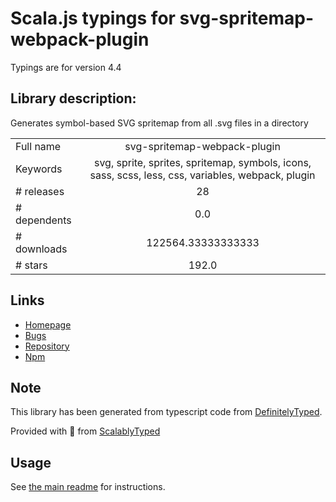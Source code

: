
# Scala.js typings for svg-spritemap-webpack-plugin

Typings are for version 4.4

## Library description:
Generates symbol-based SVG spritemap from all .svg files in a directory

|                    |                 |
| ------------------ | :-------------: |
| Full name          | svg-spritemap-webpack-plugin |
| Keywords           | svg, sprite, sprites, spritemap, symbols, icons, sass, scss, less, css, variables, webpack, plugin |
| # releases         | 28 |
| # dependents       | 0.0 |
| # downloads        | 122564.33333333333 |
| # stars            | 192.0 |

## Links
- [Homepage](https://github.com/cascornelissen/svg-spritemap-webpack-plugin)
- [Bugs](https://github.com/cascornelissen/svg-spritemap-webpack-plugin/issues)
- [Repository](https://github.com/cascornelissen/svg-spritemap-webpack-plugin)
- [Npm](https://www.npmjs.com/package/svg-spritemap-webpack-plugin)
    


## Note
This library has been generated from typescript code from [DefinitelyTyped](https://definitelytyped.org).

Provided with :purple_heart: from [ScalablyTyped](https://github.com/oyvindberg/ScalablyTyped)

## Usage
See [the main readme](../../readme.md) for instructions.



